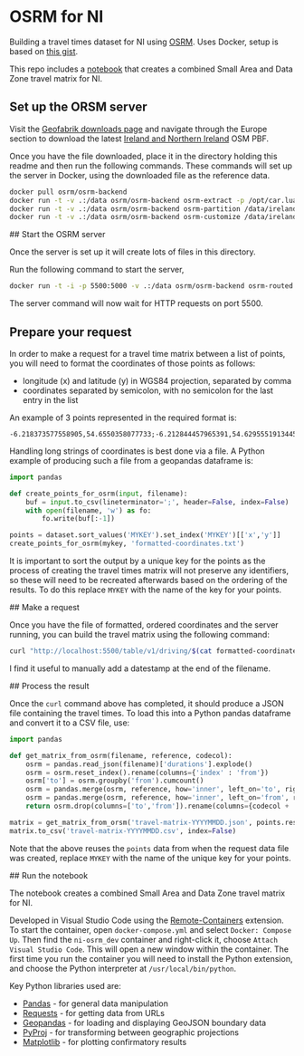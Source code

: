 # OSRM for NI

Building a travel times dataset for NI using [OSRM](https://project-osrm.org/). Uses Docker, setup is based on [this gist](https://gist.github.com/AlexandraKapp/e0eee2beacc93e765113aff43ec77789).

This repo includes a [notebook](osrm.py) that creates a combined Small Area and Data Zone travel matrix for NI.

## Set up the ORSM server

Visit the [Geofabrik downloads page](https://download.geofabrik.de/) and navigate through the Europe section to download the latest [Ireland and Northern Ireland](https://download.geofabrik.de/europe/ireland-and-northern-ireland.html) OSM PBF.

Once you have the file downloaded, place it in the directory holding this readme and then run the following commands. These commands will set up the server in Docker, using the downloaded file as the reference data.

```sh
docker pull osrm/osrm-backend
docker run -t -v .:/data osrm/osrm-backend osrm-extract -p /opt/car.lua /data/ireland-and-northern-ireland-latest.osm.pbf
docker run -t -v .:/data osrm/osrm-backend osrm-partition /data/ireland-and-northern-ireland-latest.osm
docker run -t -v .:/data osrm/osrm-backend osrm-customize /data/ireland-and-northern-ireland-latest.osm
```

## Start the OSRM server

Once the server is set up it will create lots of files in this directory.

Run the following command to start the server, 

```sh
docker run -t -i -p 5500:5000 -v .:/data osrm/osrm-backend osrm-routed --algorithm mld --max-table-size 5000 /data/ireland-and-northern-ireland-latest.osrm
```

The server command will now wait for HTTP requests on port 5500.

## Prepare your request

In order to make a request for a travel time matrix between a list of points, you will need to format the coordinates of those points as follows:

- longitude (x) and latitude (y) in WGS84 projection, separated by comma
- coordinates separated by semicolon, with no semicolon for the last entry in the list

An example of 3 points represented in the required format is:

```
-6.218373577558905,54.6550358077733;-6.212844457965391,54.62955519134457;-7.462426271815877,54.81260831700859
```

Handling long strings of coordinates is best done via a file. A Python example of producing such a file from a geopandas dataframe is:

```python
import pandas

def create_points_for_osrm(input, filename):
    buf = input.to_csv(lineterminator=';', header=False, index=False)
    with open(filename, 'w') as fo:
        fo.write(buf[:-1])

points = dataset.sort_values('MYKEY').set_index('MYKEY')[['x','y']]
create_points_for_osrm(mykey, 'formatted-coordinates.txt')
```

It is important to sort the output by a unique key for the points as the process of creating the travel times matrix will not preserve any identifiers, so these will need to be recreated afterwards based on the ordering of the results. To do this replace `MYKEY` with the name of the key for your points.

## Make a request

Once you have the file of formatted, ordered coordinates and the server running, you can build the travel matrix using the following command:

```sh
curl "http://localhost:5500/table/v1/driving/$(cat formatted-coordinates.txt)" > travel-matrix-YYYYMMDD.json
```

I find it useful to manually add a datestamp at the end of the filename.

## Process the result

Once the `curl` command above has completed, it should produce a JSON file containing the travel times. To load this into a Python pandas dataframe and convert it to a CSV file, use:

```python
import pandas

def get_matrix_from_osrm(filename, reference, codecol):
    osrm = pandas.read_json(filename)['durations'].explode()
    osrm = osrm.reset_index().rename(columns={'index' : 'from'})
    osrm['to'] = osrm.groupby('from').cumcount()
    osrm = pandas.merge(osrm, reference, how='inner', left_on='to', right_index=True)
    osrm = pandas.merge(osrm, reference, how='inner', left_on='from', right_index=True)
    return osrm.drop(columns=['to','from']).rename(columns={codecol + '_x': 'to', codecol + '_y': 'from'})

matrix = get_matrix_from_orsm('travel-matrix-YYYYMMDD.json', points.reset_index()['MYKEY'], 'MYKEY')
matrix.to_csv('travel-matrix-YYYYMMDD.csv', index=False)
```

Note that the above reuses the `points` data from when the request data file was created, replace `MYKEY` with the name of the unique key for your points.

## Run the notebook

The notebook creates a combined Small Area and Data Zone travel matrix for NI.

Developed in Visual Studio Code using the [Remote-Containers](https://code.visualstudio.com/docs/devcontainers/containers) extension. To start the container, open `docker-compose.yml` and select `Docker: Compose Up`. Then find the `ni-osrm_dev` container and right-click it, choose `Attach Visual Studio Code`. This will open a new window within the container. The first time you run the container you will need to install the Python extension, and choose the Python interpreter at `/usr/local/bin/python`.

Key Python libraries used are:

* [Pandas](https://pandas.pydata.org/) - for general data manipulation
* [Requests](https://requests.readthedocs.io/en/latest/) - for getting data from URLs
* [Geopandas](https://geopandas.org/en/stable/) - for loading and displaying GeoJSON boundary data
* [PyProj](https://pyproj4.github.io/pyproj/) - for transforming between geographic projections
* [Matplotlib](https://matplotlib.org/) - for plotting confirmatory results
